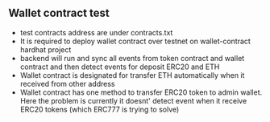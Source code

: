 ## Wallet contract test

- test contracts address are under contracts.txt
- It is required to deploy wallet contract over testnet on wallet-contract hardhat project
- backend will run and sync all events from token contract and wallet contract and then detect events for deposit ERC20 and ETH
- Wallet contract is designated for transfer ETH automatically when it received from other address
- Wallet contract has one method to transfer ERC20 token to admin wallet. Here the problem is currently it doesnt' detect event when it receive ERC20 tokens (which ERC777 is trying to solve)